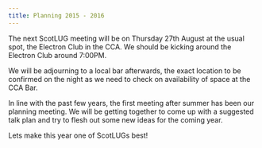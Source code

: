 ```yaml
---
title: Planning 2015 - 2016
---
```


The next ScotLUG meeting will be on Thursday 27th August at the usual spot, the Electron Club in the CCA. We should be kicking around the Electron Club around 7:00PM.

We will be adjourning to a local bar afterwards, the exact location to be confirmed on the night as we need to check on availability of space at the CCA Bar.

In line with the past few years, the first meeting after summer has been our planning meeting. We will be getting together to come up with a suggested talk plan and try to flesh out some new ideas for the coming year.

Lets make this year one of ScotLUGs best!
